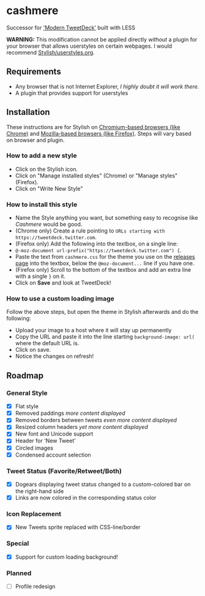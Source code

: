 cashmere
========

Successor for ['Modern TweetDeck'](https://github.com/pixeldesu/modern-tweetdeck) built with LESS

**WARNING:** This modification cannot be applied directly *without* a plugin for your browser that allows userstyles on certain webpages. I would recommend [Stylish/userstyles.org](http://userstyles.org/).

## Requirements

* Any browser that is not Internet Explorer, *I highly doubt it will work there.*
* A plugin that provides support for userstyles

## Installation

These instructions are for Stylish on [Chromium-based browsers (like Chrome)](https://chrome.google.com/webstore/detail/fjnbnpbmkenffdnngjfgmeleoegfcffe) and [Mozilla-based browsers (like Firefox)](https://addons.mozilla.org/en-US/firefox/addon/stylish/?src=external-userstyleshome). Steps will vary based on browser and plugin.

### How to add a new style

* Click on the Stylish icon.
* Click on "Manage installed styles" (Chrome) or "Manage styles" (Firefox).
* Click on "Write New Style"

### How to install this style

* Name the Style anything you want, but something easy to recognise like *Cashmere* would be good.
* (Chrome only) Create a rule pointing to `URLs starting with` `https://tweetdeck.twitter.com`.
* (Firefox only) Add the following into the textbox, on a single line: 
* `@-moz-document url-prefix("https://tweetdeck.twitter.com") {`.
* Paste the text from `cashmere.css` for the theme you use on the [releases page](https://github.com/pixeldesu/cashmere/releases) into the textbox, below the `@moz-document...` line if you have one.
* (Firefox only) Scroll to the bottom of the textbox and add an extra line with a single `}` on it.
* Click on **Save** and look at TweetDeck!

### How to use a custom loading image

Follow the above steps, but open the theme in Stylish afterwards and do the following:

* Upload your image to a host where it will stay up permanently
* Copy the URL and paste it into the line starting `background-image: url(` where the default URL is.
* Click on save.
* Notice the changes on refresh!

## Roadmap

### General Style

* [x] Flat style
* [x] Removed paddings  *more content displayed*
* [x] Removed borders between tweets *even more content displayed*
* [x] Resized column headers *yet more content displayed*
* [x] New font and Unicode support
* [x] Header for 'New Tweet'
* [x] Circled images
* [x] Condensed account selection

### Tweet Status (Favorite/Retweet/Both)

* [x] Dogears displaying tweet status changed to a custom-colored bar on the right-hand side
* [x] Links are now colored in the corresponding status color

### Icon Replacement

* [x] New Tweets sprite replaced with CSS-line/border

### Special

* [x] Support for custom loading background!

### Planned

* [ ] Profile redesign
